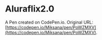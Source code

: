 # Aluraflix2.0

A Pen created on CodePen.io. Original URL: [https://codepen.io/Miksana/pen/PoWZMXV](https://codepen.io/Miksana/pen/PoWZMXV).


